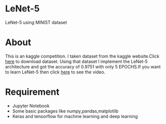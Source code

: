 # LeNet-5
LeNet-5 using MINIST dataset 
# About
This is an kaggle competition. I taken dataset from the kaggle website.Click [here](https://www.kaggle.com/c/digit-recognizer/data) to download dataset. Using that dataset I implement the LeNet-5 architecture  and got the accuracy of 0.9751 with only 5 EPOCHS.If you want to learn LeNet-5 then click [here](https://www.youtube.com/watch?v=m3BrTjo2zUA) to see the video.
# Requirement
* Jupyter Notebook
* Some basic packages like numpy,pandas,matplotlib
* Keras and tensorflow for machine learning and deep learning 
